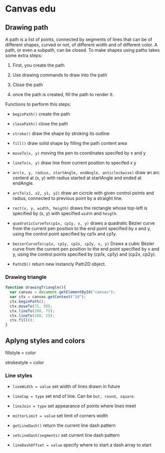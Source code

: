 # Canvas edu

## Drawing path

A path is a list of points, connected by segments of lines that can be of different shapes, curved or not, of different width and of different color. A path, or even a subpath, can be closed. To make shapes using paths takes some extra steps:

1. First, you create the path

2. Use drawing commands to draw into the path

3. Close the path

4. once the path is created, fill the path to render it.

Functions to perform this steps:

* ```beginPath()``` create the path

* ```closePath()``` close the path

* ```stroke()``` draw the shape by stroking its outline

* ```fill()``` draw solid shape by filling the path content area

* ```moveTo(x, y)``` moving the pen to coordinates specifed by x and y

* ```lineTo(x, y)``` draw line from current position to specifed x y

* ```arc(x, y, radius, startAngle, endAngle, anticlockwise)``` draw an arc centerd at (x, y) with radius started at startAngle and ended at endAngle.

* ```arcTo(x1, x2, y1, y2)``` draw an cicrcle with given control points and radius, connected to previous point by a straight line.

* ```rect(x, y, width, heigth)``` draws the rectangle whose top-left is specified by (x, y) with specified ```width``` and ```heigth```.

* ```quadraticCurveTo(cp1x, cp1y, x, y)``` draws a quadratic Bézier curve from the current pen position to the end point specified by x and y, using the control point specified by cp1x and cp1y.

* ```bezierCurveTo(cp1x, cp1y, cp2x, cp2y, x, y)``` Draws a cubic Bézier curve from the current pen position to the end point specified by x and y, using the control points specified by (cp1x, cp1y) and (cp2x, cp2y).

* ```Path2D()``` return new instancly Path2D object.

### Drawing triangle

```javascript
function drawingTriangle(){
  var canvas = document.getElementById("canvas");
  var ctx = canvas.getContext("2d");
  ctx.beginPath();
  ctx.moveTo(75, 50);
  ctx.lineTo(100, 75);
  ctx.lineTo(100, 25);
  ctx.fill();
}
```

## Aplyng styles and colors

fillstyle = color

strokestyle = color

### Line styles

* ```lineWidth = value``` set width of lines drawn in future

* ```lineCap = type``` set end of line. Can be ```but, round, square```.

* ```lineJoin = type``` set appearance of points where lines meet

* ```mitterLimit = value``` set limit of corners width

* ```getLineDash()``` return the current line dash pattern

* ```setLineDash(segments)``` set current line dash pattern

* ```lineDashOffset = value``` specify where to start a dash array to start
